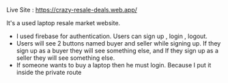 Live Site : https://crazy-resale-deals.web.app/

It's a used laptop resale market website.

* I used firebase for authentication. Users can sign up , login , logout.
* Users will see 2 buttons named buyer and seller while signing up. If they sign up as a buyer they will see something else, and If they sign up as a seller they will see something else.
* If someone wants to buy a laptop then he must login. Because I put it inside the private route
